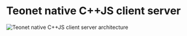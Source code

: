 # Teonet native C++JS client server

![Teonet native C++JS client server architecture](https://lh3.googleusercontent.com/fW_NLzIUDBPOiERLk8OEUR12GRiZPmfqK9KvksIFZqmcG-su30-epuy7d3_gejPbTwckfhhH5cxYKPk=w1356-h657)